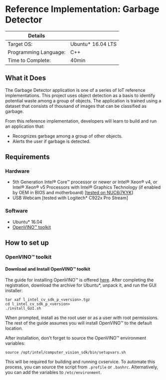 # Reference Implementation: Garbage Detector

| Details            |              |
|-----------------------|---------------|
| Target OS:            |  Ubuntu\* 16.04 LTS   |
| Programming Language: |  C++ |
| Time to Complete:    |  40min     |

## What it Does

The Garbage Detector application is one of a series of IoT reference implementations.
This project uses object detection as a basis to identify potential waste among a group of objects.
The application is trained using a dataset that consists of thousand of images that can be classified as garbage.

From this reference implementation, developers will learn to build and run an application that:
 * Recognizes garbage among a group of other objects.
 * Alerts the user if garbage is detected.

<!--
## How it Works

The Face Access Control system consists of two main subsystems:

### cvservice
 * [cvservice](./cvservice) is a C++ application that uses OpenVINO™. It connects to a
   USB camera (for detecting faces) and then performs facial recognition based on a training data file of authorized users to
   determine if a detected person is a known user or previously unknown. Messages are published to a MQTT\* broker when users
   are recognized and the processed output frames are written to stdout in raw format (to be piped to ffmpeg for compression
   and streaming). Here, Intel's Photography Vision Library is used for facial detection and recognition.

### webservice
 * [webservice](./webservice) uses the MQTT broker to interact with cvservice. It's an application based on Node.js\* for
   providing visual feedback at the user access station. Users are greeted when recognized as authorized users or given the
   option to register as a new user. It displays a high-quality, low-latency motion jpeg stream along with the user interface
   and data analytics.

In the UI, there are three tabs:
 * live streaming video
 * user registration
 * analytics of access history.

This is what the live streaming video tab looks like:

![](./images/face-recognize.png)

This is what the user registration tab looks like:

![](./images/john-doe-directory.jpg)

This is an example of the analytics tab:

![](./images/analytics-screenshot.jpg)

-->

## Requirements
### Hardware

 * 5th Generation Intel® Core™ processor or newer *or* Intel® Xeon® v4, or Intel® Xeon® v5 Processors with Intel® Graphics Technology (if enabled by OEM in BIOS and motherboard)
[[tested on NUC6i7KYK](https://www.intel.com/content/www/us/en/products/boards-kits/nuc/kits/nuc6i7kyk.html)]
 * USB Webcam [tested with Logitech\* C922x Pro Stream]

### Software
 * Ubuntu\* 16.04
 * [OpenVINO™ toolkit](https://software.intel.com/en-us/computer-vision-sdk)

## How to set up

### OpenVINO™ toolkit

#### Download and Install OpenVINO™ toolkit

The guide for installing OpenVINO™ is offered [here](https://software.intel.com/en-us/articles/CVSDK-Install-Linux).
After completing the registration, download the archive for Ubuntu\*, unpack it, and run the GUI installer:

    tar xaf l_intel_cv_sdk_p_<version>.tgz
    cd l_intel_cv_sdk_p_<version>
    ./install_GUI.sh

When prompted, install as the root user or as a user with root permissions. The rest of the guide assumes you will install OpenVINO™ to the default location.

After installation, don't forget to source the OpenVINO™ environment variables:

    source /opt/intel/computer_vision_sdk/bin/setupvars.sh

This will be required for building and running cvservice.
To automate this process, you can source the script from `.profile` or `.bashrc`. Alternatively, you can add the variables to
`/etc/environment`.

<!--
### ffmpeg

This reference implementation uses ffmpeg to compress and stream video output from cvservice to the webservice clients. ffmpeg
is installed separately from the Ubuntu repositories:

    sudo apt update
    sudo apt install ffmpeg

### cvservice

#### Install Paho\* MQTT\* C client libraries dependencies
This reference implementation uses MQTT to send data between services. To install the dependencies:

    sudo apt update
    sudo apt install libssl-dev

Building the executable (from cvservice directory):

    mkdir build
    cd build
    cmake ..
    make

### webservice

Instructions on how to setup the Node.js services are provided in the [webservice](./webservice) folder.

## Running the application

1. Start the webservice, both server and front-end components.

2. Start ffserver with:

        sudo ffserver -f ./ffmpeg/server.conf

3. Export the needed ENV vars:

        export MQTT_SERVER=localhost:1883
        export MQTT_CLIENT_ID=cvservice
        export FACE_DB=./defaultdb.xml
        export FACE_IMAGES=../../webservice/server/node-server/public/profile/

4. From the `cvservice/build` directory start cvservice and pipe to ffmpeg:

        ./cvservice 0 2>/dev/null | ffmpeg -f rawvideo -pixel_format bgr24 -video_size vga -i - http://localhost:8090/fac.ffm

5. Browse to:

        http://localhost:8080
-->